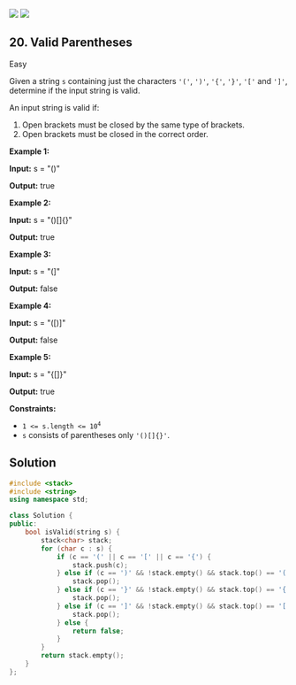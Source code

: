 [![](https://img.shields.io/github/stars/javadev/LeetCode-in-All?label=Stars&style=flat-square)](https://github.com/javadev/LeetCode-in-All)
[![](https://img.shields.io/github/forks/javadev/LeetCode-in-All?label=Fork%20me%20on%20GitHub%20&style=flat-square)](https://github.com/javadev/LeetCode-in-All/fork)

## 20\. Valid Parentheses

Easy

Given a string `s` containing just the characters `'('`, `')'`, `'{'`, `'}'`, `'['` and `']'`, determine if the input string is valid.

An input string is valid if:

1.  Open brackets must be closed by the same type of brackets.
2.  Open brackets must be closed in the correct order.

**Example 1:**

**Input:** s = "()"

**Output:** true 

**Example 2:**

**Input:** s = "()[]{}"

**Output:** true 

**Example 3:**

**Input:** s = "(]"

**Output:** false 

**Example 4:**

**Input:** s = "([)]"

**Output:** false 

**Example 5:**

**Input:** s = "{[]}"

**Output:** true 

**Constraints:**

*   <code>1 <= s.length <= 10<sup>4</sup></code>
*   `s` consists of parentheses only `'()[]{}'`.

## Solution

```cpp
#include <stack>
#include <string>
using namespace std;

class Solution {
public:
    bool isValid(string s) {
        stack<char> stack;
        for (char c : s) {
            if (c == '(' || c == '[' || c == '{') {
                stack.push(c);
            } else if (c == ')' && !stack.empty() && stack.top() == '(') {
                stack.pop();
            } else if (c == '}' && !stack.empty() && stack.top() == '{') {
                stack.pop();
            } else if (c == ']' && !stack.empty() && stack.top() == '[') {
                stack.pop();
            } else {
                return false;
            }
        }
        return stack.empty();
    }
};
```